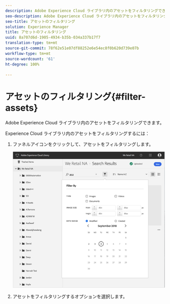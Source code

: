 ```yaml
---
description: Adobe Experience Cloud ライブラリ内のアセットをフィルタリングできます。
seo-description: Adobe Experience Cloud ライブラリ内のアセットをフィルタリングできます。
seo-title: アセットのフィルタリング
solution: Experience Manager
title: アセットのフィルタリング
uuid: 8a707d6d-1905-4934-b35b-034a337b17f7
translation-type: tm+mt
source-git-commit: 78f62e51e07df88252e6e54ec8f0b620d739e07b
workflow-type: tm+mt
source-wordcount: '61'
ht-degree: 100%

---
```



# アセットのフィルタリング{#filter-assets}

Adobe Experience Cloud ライブラリ内のアセットをフィルタリングできます。

Experience Cloud ライブラリ内のアセットをフィルタリングするには：

1. ファネルアイコンをクリックして、アセットをフィルタリングします。

   ![](assets/library_filter_assets.png)

1. アセットをフィルタリングするオプションを選択します。

